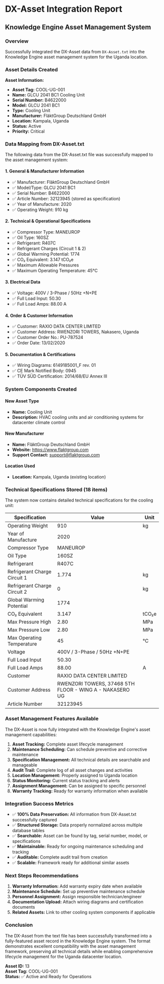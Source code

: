 # DX-Asset Integration Report
## Knowledge Engine Asset Management System

### Overview
Successfully integrated the DX-Asset data from `DX-Asset.txt` into the Knowledge Engine asset management system for the Uganda location.

### Asset Details Created

**Asset Information:**
- **Asset Tag:** COOL-UG-001
- **Name:** GLCU 2041 BC1 Cooling Unit
- **Serial Number:** B4622000
- **Model:** GLCU 2041 BC1
- **Type:** Cooling Unit
- **Manufacturer:** FläktGroup Deutschland GmbH
- **Location:** Kampala, Uganda
- **Status:** Active
- **Priority:** Critical

### Data Mapping from DX-Asset.txt

The following data from the DX-Asset.txt file was successfully mapped to the asset management system:

#### 1. General & Manufacturer Information
- ✅ Manufacturer: FläktGroup Deutschland GmbH
- ✅ Model/Type: GLCU 2041 BC1
- ✅ Serial Number: B4622000
- ✅ Article Number: 32123945 (stored as specification)
- ✅ Year of Manufacture: 2020
- ✅ Operating Weight: 910 kg

#### 2. Technical & Operational Specifications
- ✅ Compressor Type: MANEUROP
- ✅ Oil Type: 160SZ
- ✅ Refrigerant: R407C
- ✅ Refrigerant Charges (Circuit 1 & 2)
- ✅ Global Warming Potential: 1774
- ✅ CO₂ Equivalent: 3.147 tCO₂e
- ✅ Maximum Allowable Pressures
- ✅ Maximum Operating Temperature: 45°C

#### 3. Electrical Data
- ✅ Voltage: 400V / 3-Phase / 50Hz +N+PE
- ✅ Full Load Input: 50.30
- ✅ Full Load Amps: 88.00 A

#### 4. Order & Customer Information
- ✅ Customer: RAXIO DATA CENTER LIMITED
- ✅ Customer Address: RWENZORI TOWERS, Nakasero, Uganda
- ✅ Customer Order No.: PU-787524
- ✅ Order Date: 13/02/2020

#### 5. Documentation & Certifications
- ✅ Wiring Diagrams: 6149185001_F rev. 01
- ✅ CE Mark Notified Body: 0945
- ✅ TÜV SÜD Certification: 2014/68/EU Annex III

### System Components Created

#### New Asset Type
- **Name:** Cooling Unit
- **Description:** HVAC cooling units and air conditioning systems for datacenter climate control

#### New Manufacturer
- **Name:** FläktGroup Deutschland GmbH
- **Website:** https://www.flaktgroup.com
- **Support Contact:** support@flaktgroup.com

#### Location Used
- **Location:** Kampala, Uganda (existing location)

### Technical Specifications Stored (18 items)

The system now contains detailed technical specifications for the cooling unit:

| Specification | Value | Unit |
|---------------|-------|------|
| Operating Weight | 910 | kg |
| Year of Manufacture | 2020 | |
| Compressor Type | MANEUROP | |
| Oil Type | 160SZ | |
| Refrigerant | R407C | |
| Refrigerant Charge Circuit 1 | 1.774 | kg |
| Refrigerant Charge Circuit 2 | 0 | kg |
| Global Warming Potential | 1774 | |
| CO₂ Equivalent | 3.147 | tCO₂e |
| Max Pressure High | 2.80 | MPa |
| Max Pressure Low | 2.80 | MPa |
| Max Operating Temperature | 45 | °C |
| Voltage | 400V / 3-Phase / 50Hz +N+PE | |
| Full Load Input | 50.30 | |
| Full Load Amps | 88.00 | A |
| Customer | RAXIO DATA CENTER LIMITED | |
| Customer Address | RWENZORI TOWERS, 37468 5TH FLOOR - WING A - NAKASERO UG | |
| Article Number | 32123945 | |

### Asset Management Features Available

The DX-Asset is now fully integrated with the Knowledge Engine's asset management capabilities:

1. **Asset Tracking:** Complete asset lifecycle management
2. **Maintenance Scheduling:** Can schedule preventive and corrective maintenance
3. **Specification Management:** All technical details are searchable and manageable
4. **Audit Trail:** Complete log of all asset changes and activities
5. **Location Management:** Properly assigned to Uganda location
6. **Status Monitoring:** Current status tracking and alerts
7. **Assignment Management:** Can be assigned to specific personnel
8. **Warranty Tracking:** Ready for warranty information when available

### Integration Success Metrics

- ✅ **100% Data Preservation:** All information from DX-Asset.txt successfully captured
- ✅ **Structured Storage:** Data properly normalized across multiple database tables
- ✅ **Searchable:** Asset can be found by tag, serial number, model, or specifications
- ✅ **Maintainable:** Ready for ongoing maintenance scheduling and tracking
- ✅ **Auditable:** Complete audit trail from creation
- ✅ **Scalable:** Framework ready for additional similar assets

### Next Steps Recommendations

1. **Warranty Information:** Add warranty expiry date when available
2. **Maintenance Schedule:** Set up preventive maintenance schedule
3. **Personnel Assignment:** Assign responsible technician/engineer
4. **Documentation Upload:** Attach wiring diagrams and certification documents
5. **Related Assets:** Link to other cooling system components if applicable

### Conclusion

The DX-Asset from the text file has been successfully transformed into a fully-featured asset record in the Knowledge Engine system. The format demonstrates excellent compatibility with the asset management framework, preserving all technical details while enabling comprehensive lifecycle management for the Uganda datacenter location.

**Asset ID:** 13  
**Asset Tag:** COOL-UG-001  
**Status:** ✅ Active and Ready for Operations